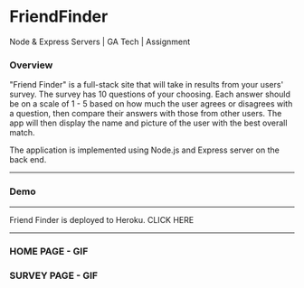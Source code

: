 # FriendFinder
Node &amp; Express Servers | GA Tech | Assignment

### Overview 

"Friend Finder" is a full-stack site that will take in results from your users' survey. The survey has 10 questions of your choosing. Each answer should be on a scale of 1 - 5 based on how much the user agrees or disagrees with a question,
then compare their answers with those from other users. The app will then display the name and picture of the user with the best overall match.

The application is implemented using Node.js and Express server on the back end. 

- - - 

### Demo
- - - 
Friend Finder is deployed to Heroku. CLICK HERE

- - - 

### HOME PAGE - GIF



### SURVEY PAGE - GIF




